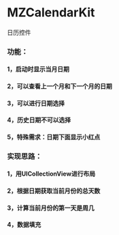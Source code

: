 # MZCalendarKit
日历控件
### 功能：
#### 1，启动时显示当月日期
#### 2，可以查看上一个月和下一个月的日期
#### 3，可以进行日期选择
#### 4，历史日期不可以选择
#### 5，特殊需求：日期下面显示小红点

### 实现思路：
#### 1，用UICollectionView进行布局
#### 2，根据日期获取当前月份的总天数
#### 3，计算当前月份的第一天是周几
#### 4，数据填充
